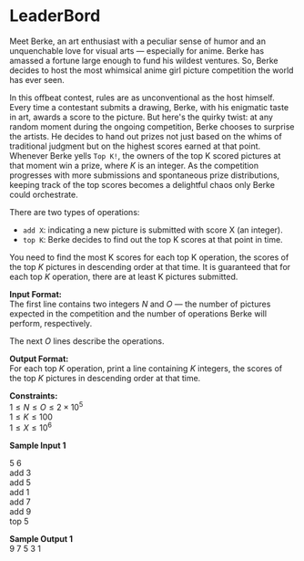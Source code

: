 # LeaderBord

Meet Berke, an art enthusiast with a peculiar sense of humor and an unquenchable love for visual arts — especially for anime. Berke has amassed a fortune large enough to fund his wildest ventures. So, Berke decides to host the most whimsical anime girl picture competition the world has ever seen.

In this offbeat contest, rules are as unconventional as the host himself. Every time a contestant submits a drawing, Berke, with his enigmatic taste in art, awards a score to the picture. But here's the quirky twist: at any random moment during the ongoing competition, Berke chooses to surprise the artists. He decides to hand out prizes not just based on the whims of traditional judgment but on the highest scores earned at that point. Whenever Berke yells `Top K!`, the owners of the top K scored pictures at that moment win a prize, where $K$ is an integer. As the competition progresses with more submissions and spontaneous prize distributions, keeping track of the top scores becomes a delightful chaos only Berke could orchestrate.

There are two types of operations:

- `add X`: indicating a new picture is submitted with score X (an integer).
- `top K`: Berke decides to find out the top K scores at that point in time.

You need to find the most K scores for each top K operation, the scores of the top $K$ pictures in descending order at that time. It is guaranteed that for each top $K$ operation, there are at least K pictures submitted.

**Input Format:**  
The first line contains two integers $N$ and $O$ — the number of pictures expected in the competition and the number of operations Berke will perform, respectively.

The next $O$ lines describe the operations.

**Output Format:**  
For each top $K$ operation, print a line containing $K$ integers, the scores of the top $K$ pictures in descending order at that time.

**Constraints:**  
$1 ≤ N ≤ O ≤ 2 × 10^5$  
$1 ≤ K ≤ 100$  
$1 ≤ X ≤ 10^6$

**Sample Input 1**

5 6  
add 3  
add 5  
add 1  
add 7  
add 9  
top 5  

**Sample Output 1**  
9 7 5 3 1
